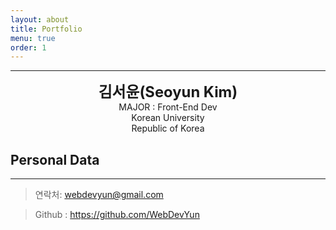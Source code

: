 ```yaml
---
layout: about
title: Portfolio
menu: true
order: 1
---
```


* * *
<center>
<span style=
"font-size:170%;
font-weight:bold">
김서윤(Seoyun Kim)
</span>
</center>

<center>MAJOR : Front-End Dev</center>

<center>Korean University</center>

<center>Republic of Korea</center>

## Personal Data
---

> 연락처: webdevyun@gmail.com

> Github : <a href="https://github.com/WebDevYun">https://github.com/WebDevYun</a>


